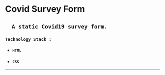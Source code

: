 # Covid Survey Form

`  A static Covid19 survey form.`
---
### ` Technology Stack : ` 

* #### ` HTML `

* #### ` CSS `
---
